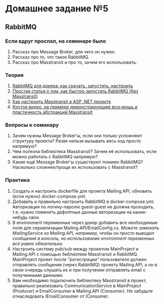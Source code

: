 ﻿# Домашнее задание №5

## RabbitMQ

### Если вдруг проспал, на семинаре было
1. Рассказ про Message Broker, для чего он нужен.
2. Рассказ про то, что такое RabbitMQ.
3. Рассказ про Masstransit и про то, зачем его использовать.

### Теория
1. [RabbitMQ для докера: как скачать, запустить, настроить](https://habr.com/ru/companies/southbridge/articles/704208/)
1. [Простая статья о том, как быстро запустить RabbitMQ (без Masstransit)](https://habr.com/ru/articles/649915/)
2. [Как настроить Masstransit в ASP .NET проекте](https://www.youtube.com/watch?v=CTKWFMZVIWA&ab_channel=MilanJovanovi%C4%87)
3. [Крутое видео, на примере демонстрирующее всю мощь и пластичность абстракций Masstransit](https://www.youtube.com/watch?v=4FFYefcx4Bg&ab_channel=NickChapsas)

### Вопросы к семинару
1. Зачем нужны Message Broker'ы, если они только усложняют структуру проекта? Разве нельзя вызывать весь код просто напрямую?
2. Чем полезна библиотека Masstransit? Зачем её использовать, если можно работать с RabbitMQ напрямую?
3. Какие ещё Message Broker'ы существуют помимо RabbitMQ? Насколько сложнее/проще их использовать с Masstransit?

### Практика
1. Создать и настроить dockerfile для проекта Mailing.API, обновить (если нужно) docker-compose.yml.
2. Добавить и правильно настроить RabbitMQ в docker-compose.yml. Авторизация по логину-паролю guest-guest не должна проходить, т.е. нужно поменять дефолтные данные авторизации на какие-нибудь свои.
3. В environment переменные через докер добавить все необходимые поля для сериализации Mailing.API/EmailConfig.cs. _Можете замокать MailingService из Mailing.API, например, чтобы он просто выводил сообщения в консоль, но использование environment переменных всё равно обязательно._
4. Настроить систему pub/sub между проектом MainProject и Mailing.API с помощью библиотеки Masstransit и RabbitMQ. MainProject проект после _"регистрации"_ пользователя должен отправлять сообщения (через RabbitMQ) проекту Mailing.API, а он в свою очередь слушать их и при получении отправлять email с полученными данными.
5. Вам необходимо подключить библиотеку Masstransit в проект, правильно реализовать CommunicationService в MainProject (Producer) и EmailConsumer в Mailing.API (Consumer). Не забудьте отнаследовать IEmailConsumer от IConsumer<TMessage>.